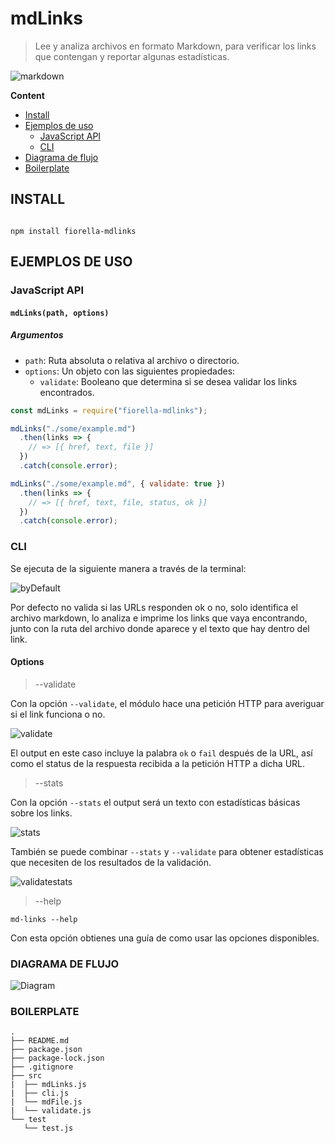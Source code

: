 # mdLinks

> Lee y analiza archivos en formato Markdown, para verificar los links que contengan y reportar algunas estadísticas.

![markdown](https://user-images.githubusercontent.com/58056552/80736460-cb33e900-8ad7-11ea-8ba6-2e120031dc18.png)

__Content__
- [Install](#install)
- [Ejemplos de uso](#ejemplos-de-uso)
  - [JavaScript API](#javaScript-api)
  - [CLI](#cli)
- [Diagrama de flujo](#diagrama-de-flujo)
- [Boilerplate](#boilerplate)

## INSTALL
``` set up

npm install fiorella-mdlinks

```

## EJEMPLOS DE USO

### JavaScript API
#### `mdLinks(path, options)`

##### Argumentos

- `path`: Ruta absoluta o relativa al archivo o directorio.
- `options`: Un objeto con las siguientes propiedades:
  * `validate`: Booleano que determina si se desea validar los links
    encontrados.

```js
const mdLinks = require("fiorella-mdlinks");

mdLinks("./some/example.md")
  .then(links => {
    // => [{ href, text, file }]
  })
  .catch(console.error);

mdLinks("./some/example.md", { validate: true })
  .then(links => {
    // => [{ href, text, file, status, ok }]
  })
  .catch(console.error);
```

### CLI
Se ejecuta de la siguiente manera a través de la terminal:

![byDefault](https://user-images.githubusercontent.com/58056552/80850029-682d7980-8bdf-11ea-8a7f-a140b321d184.PNG)

Por defecto no valida si las URLs responden ok o no, solo identifica el archivo markdown, lo analiza e imprime los links que vaya encontrando, junto con la ruta del archivo donde aparece y el texto que hay dentro del link.

#### Options

> --validate

Con la opción `--validate`, el módulo hace una petición HTTP para
averiguar si el link funciona o no.

![validate](https://user-images.githubusercontent.com/58056552/80850052-87c4a200-8bdf-11ea-8896-480bce628709.PNG)

El output en este caso incluye la palabra `ok` o `fail` después de
la URL, así como el status de la respuesta recibida a la petición HTTP a dicha URL.

> --stats

Con la opción `--stats` el output será un texto con estadísticas
básicas sobre los links.

![stats](https://user-images.githubusercontent.com/58056552/80850058-99a64500-8bdf-11ea-84e9-963f59ad1edd.PNG)

También se puede combinar `--stats` y `--validate` para obtener estadísticas que
necesiten de los resultados de la validación.

![validatestats](https://user-images.githubusercontent.com/58056552/80850067-a9be2480-8bdf-11ea-9a23-66c8722d8de6.PNG)

> --help

```
md-links --help
```

Con esta opción obtienes una guía de como usar las opciones disponibles.

### DIAGRAMA DE FLUJO
![Diagram](https://user-images.githubusercontent.com/58056552/80736415-b8211900-8ad7-11ea-8a36-454a7177f7a6.png)

### BOILERPLATE
```text
.
├── README.md
├── package.json
├── package-lock.json
├── .gitignore
├── src
|  ├── mdLinks.js
|  ├── cli.js
|  └── mdFile.js
|  └── validate.js
└── test
   └── test.js
```
